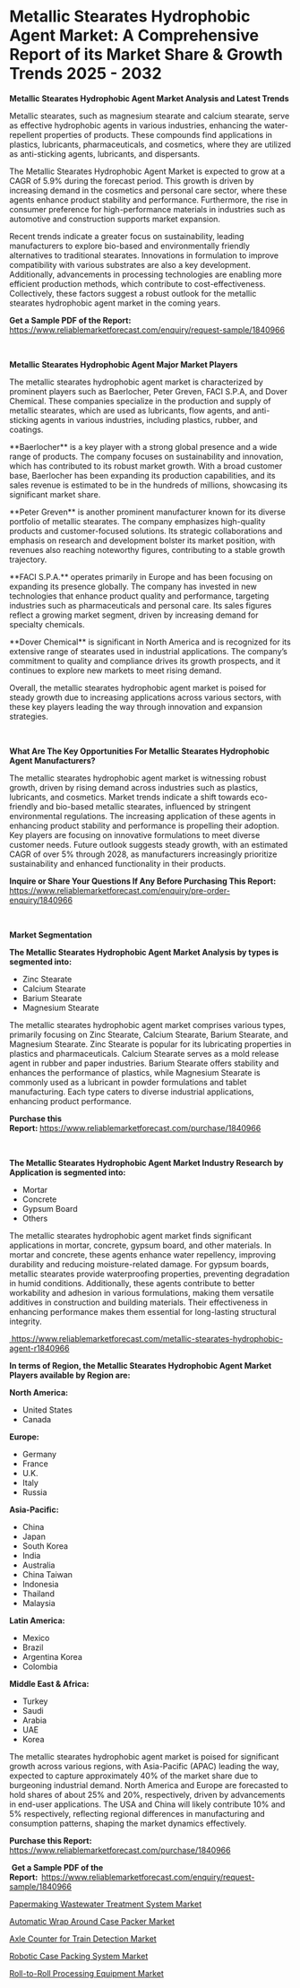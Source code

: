 <p><h1>Metallic Stearates Hydrophobic Agent Market: A Comprehensive Report of its Market Share & Growth Trends 2025 - 2032</h1></p><p><strong>Metallic Stearates Hydrophobic Agent Market Analysis and Latest Trends</strong></p>
<p><p>Metallic stearates, such as magnesium stearate and calcium stearate, serve as effective hydrophobic agents in various industries, enhancing the water-repellent properties of products. These compounds find applications in plastics, lubricants, pharmaceuticals, and cosmetics, where they are utilized as anti-sticking agents, lubricants, and dispersants. </p><p>The Metallic Stearates Hydrophobic Agent Market is expected to grow at a CAGR of 5.9% during the forecast period. This growth is driven by increasing demand in the cosmetics and personal care sector, where these agents enhance product stability and performance. Furthermore, the rise in consumer preference for high-performance materials in industries such as automotive and construction supports market expansion. </p><p>Recent trends indicate a greater focus on sustainability, leading manufacturers to explore bio-based and environmentally friendly alternatives to traditional stearates. Innovations in formulation to improve compatibility with various substrates are also a key development. Additionally, advancements in processing technologies are enabling more efficient production methods, which contribute to cost-effectiveness. Collectively, these factors suggest a robust outlook for the metallic stearates hydrophobic agent market in the coming years.</p></p>
<p><strong>Get a Sample PDF of the Report:&nbsp;</strong> <a href="https://www.reliablemarketforecast.com/enquiry/request-sample/1840966?utm_campaign=3094&utm_medium=2&utm_source=Github&utm_content=ia&utm_term=03042025&utm_id=metallic-stearates-hydrophobic-agent">https://www.reliablemarketforecast.com/enquiry/request-sample/1840966</a></p>
<p>&nbsp;</p>
<p><strong>Metallic Stearates Hydrophobic Agent Major Market Players</strong></p>
<p><p>The metallic stearates hydrophobic agent market is characterized by prominent players such as Baerlocher, Peter Greven, FACI S.P.A, and Dover Chemical. These companies specialize in the production and supply of metallic stearates, which are used as lubricants, flow agents, and anti-sticking agents in various industries, including plastics, rubber, and coatings.</p><p>**Baerlocher** is a key player with a strong global presence and a wide range of products. The company focuses on sustainability and innovation, which has contributed to its robust market growth. With a broad customer base, Baerlocher has been expanding its production capabilities, and its sales revenue is estimated to be in the hundreds of millions, showcasing its significant market share.</p><p>**Peter Greven** is another prominent manufacturer known for its diverse portfolio of metallic stearates. The company emphasizes high-quality products and customer-focused solutions. Its strategic collaborations and emphasis on research and development bolster its market position, with revenues also reaching noteworthy figures, contributing to a stable growth trajectory.</p><p>**FACI S.P.A.** operates primarily in Europe and has been focusing on expanding its presence globally. The company has invested in new technologies that enhance product quality and performance, targeting industries such as pharmaceuticals and personal care. Its sales figures reflect a growing market segment, driven by increasing demand for specialty chemicals.</p><p>**Dover Chemical** is significant in North America and is recognized for its extensive range of stearates used in industrial applications. The company’s commitment to quality and compliance drives its growth prospects, and it continues to explore new markets to meet rising demand.</p><p>Overall, the metallic stearates hydrophobic agent market is poised for steady growth due to increasing applications across various sectors, with these key players leading the way through innovation and expansion strategies.</p></p>
<p>&nbsp;</p>
<p><strong>What Are The Key Opportunities For Metallic Stearates Hydrophobic Agent Manufacturers?</strong></p>
<p><p>The metallic stearates hydrophobic agent market is witnessing robust growth, driven by rising demand across industries such as plastics, lubricants, and cosmetics. Market trends indicate a shift towards eco-friendly and bio-based metallic stearates, influenced by stringent environmental regulations. The increasing application of these agents in enhancing product stability and performance is propelling their adoption. Key players are focusing on innovative formulations to meet diverse customer needs. Future outlook suggests steady growth, with an estimated CAGR of over 5% through 2028, as manufacturers increasingly prioritize sustainability and enhanced functionality in their products.</p></p>
<p><strong>Inquire or Share Your Questions If Any Before Purchasing This Report:</strong> <a href="https://www.reliablemarketforecast.com/enquiry/pre-order-enquiry/1840966?utm_campaign=3094&utm_medium=2&utm_source=Github&utm_content=ia&utm_term=03042025&utm_id=metallic-stearates-hydrophobic-agent">https://www.reliablemarketforecast.com/enquiry/pre-order-enquiry/1840966</a></p>
<p>&nbsp;</p>
<p><strong>Market Segmentation</strong></p>
<p><strong>The Metallic Stearates Hydrophobic Agent Market Analysis by types is segmented into:</strong></p>
<p><ul><li>Zinc Stearate</li><li>Calcium Stearate</li><li>Barium Stearate</li><li>Magnesium Stearate</li></ul></p>
<p><p>The metallic stearates hydrophobic agent market comprises various types, primarily focusing on Zinc Stearate, Calcium Stearate, Barium Stearate, and Magnesium Stearate. Zinc Stearate is popular for its lubricating properties in plastics and pharmaceuticals. Calcium Stearate serves as a mold release agent in rubber and paper industries. Barium Stearate offers stability and enhances the performance of plastics, while Magnesium Stearate is commonly used as a lubricant in powder formulations and tablet manufacturing. Each type caters to diverse industrial applications, enhancing product performance.</p></p>
<p><strong>Purchase this Report:&nbsp;</strong><a href="https://www.reliablemarketforecast.com/purchase/1840966?utm_campaign=3094&utm_medium=2&utm_source=Github&utm_content=ia&utm_term=03042025&utm_id=metallic-stearates-hydrophobic-agent">https://www.reliablemarketforecast.com/purchase/1840966</a></p>
<p>&nbsp;</p>
<p><strong>The Metallic Stearates Hydrophobic Agent Market Industry Research by Application is segmented into:</strong></p>
<p><ul><li>Mortar</li><li>Concrete</li><li>Gypsum Board</li><li>Others</li></ul></p>
<p><p>The metallic stearates hydrophobic agent market finds significant applications in mortar, concrete, gypsum board, and other materials. In mortar and concrete, these agents enhance water repellency, improving durability and reducing moisture-related damage. For gypsum boards, metallic stearates provide waterproofing properties, preventing degradation in humid conditions. Additionally, these agents contribute to better workability and adhesion in various formulations, making them versatile additives in construction and building materials. Their effectiveness in enhancing performance makes them essential for long-lasting structural integrity.</p></p>
<p><a href="https://www.reliablemarketforecast.com/metallic-stearates-hydrophobic-agent-r1840966?utm_campaign=3094&utm_medium=2&utm_source=Github&utm_content=ia&utm_term=03042025&utm_id=metallic-stearates-hydrophobic-agent">&nbsp;https://www.reliablemarketforecast.com/metallic-stearates-hydrophobic-agent-r1840966</a></p>
<p><strong>In terms of Region, the Metallic Stearates Hydrophobic Agent Market Players available by Region are:</strong></p>
<p>
    <p> <strong> North America: </strong>
        <ul>
            <li>United States</li>
            <li>Canada</li>
        </ul>
        </p> 
    <p> <strong> Europe: </strong>
        <ul>
            <li>Germany</li>
            <li>France</li>
            <li>U.K.</li>
            <li>Italy</li>
            <li>Russia</li>
        </ul>
        </p> 
    <p> <strong> Asia-Pacific: </strong>
        <ul>
            <li>China</li>
            <li>Japan</li>
            <li>South Korea</li>
            <li>India</li>
            <li>Australia</li>
            <li>China Taiwan</li>
            <li>Indonesia</li>
            <li>Thailand</li>
            <li>Malaysia</li>
        </ul>
        </p> 
    <p> <strong> Latin America: </strong>
        <ul>
            <li>Mexico</li>
            <li>Brazil</li>
            <li>Argentina Korea</li>
            <li>Colombia</li>
        </ul>
        </p> 
    <p> <strong> Middle East & Africa: </strong>
        <ul>
            <li>Turkey</li>
            <li>Saudi</li>
            <li>Arabia</li>
            <li>UAE</li>
            <li>Korea</li>
        </ul>
    </p>
    </p>
<p><p>The metallic stearates hydrophobic agent market is poised for significant growth across various regions, with Asia-Pacific (APAC) leading the way, expected to capture approximately 40% of the market share due to burgeoning industrial demand. North America and Europe are forecasted to hold shares of about 25% and 20%, respectively, driven by advancements in end-user applications. The USA and China will likely contribute 10% and 5% respectively, reflecting regional differences in manufacturing and consumption patterns, shaping the market dynamics effectively.</p></p>
<p><strong>Purchase this Report: </strong><a href="https://www.reliablemarketforecast.com/purchase/1840966?utm_campaign=3094&utm_medium=2&utm_source=Github&utm_content=ia&utm_term=03042025&utm_id=metallic-stearates-hydrophobic-agent">https://www.reliablemarketforecast.com/purchase/1840966</a></p>
<p>&nbsp;<strong>Get a Sample PDF of the Report:&nbsp;&nbsp;</strong><a href="https://www.reliablemarketforecast.com/enquiry/request-sample/1840966?utm_campaign=3094&utm_medium=2&utm_source=Github&utm_content=ia&utm_term=03042025&utm_id=metallic-stearates-hydrophobic-agent">https://www.reliablemarketforecast.com/enquiry/request-sample/1840966</a></p>
<p><strong></strong></p>
<p><p><a href="https://www.linkedin.com/pulse/global-perspectives-papermaking-wastewater-treatment-system-q9ozf?utm_campaign=3094&utm_medium=2&utm_source=Github&utm_content=ia&utm_term=03042025&utm_id=metallic-stearates-hydrophobic-agent">Papermaking Wastewater Treatment System Market</a></p><p><a href="https://www.linkedin.com/pulse/forecasting-automatic-wrap-around-case-packer-market-expected-f5kac?utm_campaign=3094&utm_medium=2&utm_source=Github&utm_content=ia&utm_term=03042025&utm_id=metallic-stearates-hydrophobic-agent">Automatic Wrap Around Case Packer Market</a></p><p><a href="https://www.linkedin.com/pulse/axle-counter-train-detection-market-analysis-new-trends-tvc1e?utm_campaign=3094&utm_medium=2&utm_source=Github&utm_content=ia&utm_term=03042025&utm_id=metallic-stearates-hydrophobic-agent">Axle Counter for Train Detection Market</a></p><p><a href="https://www.linkedin.com/pulse/value-segment-market-share-analysis-robotic-case-packing-system-3dqfc?utm_campaign=3094&utm_medium=2&utm_source=Github&utm_content=ia&utm_term=03042025&utm_id=metallic-stearates-hydrophobic-agent">Robotic Case Packing System Market</a></p><p><a href="https://www.linkedin.com/pulse/comprehensive-study-roll-to-roll-processing-equipment-market-nr02f?utm_campaign=3094&utm_medium=2&utm_source=Github&utm_content=ia&utm_term=03042025&utm_id=metallic-stearates-hydrophobic-agent">Roll-to-Roll Processing Equipment Market</a></p></p>